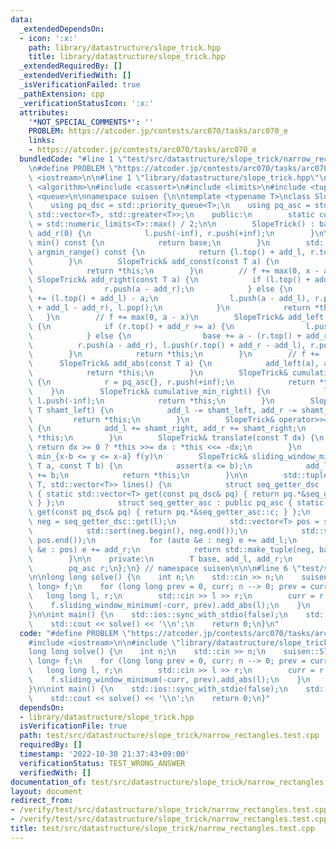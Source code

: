 ```yaml
---
data:
  _extendedDependsOn:
  - icon: ':x:'
    path: library/datastructure/slope_trick.hpp
    title: library/datastructure/slope_trick.hpp
  _extendedRequiredBy: []
  _extendedVerifiedWith: []
  _isVerificationFailed: true
  _pathExtension: cpp
  _verificationStatusIcon: ':x:'
  attributes:
    '*NOT_SPECIAL_COMMENTS*': ''
    PROBLEM: https://atcoder.jp/contests/arc070/tasks/arc070_e
    links:
    - https://atcoder.jp/contests/arc070/tasks/arc070_e
  bundledCode: "#line 1 \"test/src/datastructure/slope_trick/narrow_rectangles.test.cpp\"\
    \n#define PROBLEM \"https://atcoder.jp/contests/arc070/tasks/arc070_e\"\n\n#include\
    \ <iostream>\n\n#line 1 \"library/datastructure/slope_trick.hpp\"\n\n\n\n#include\
    \ <algorithm>\n#include <cassert>\n#include <limits>\n#include <tuple>\n#include\
    \ <queue>\n\nnamespace suisen {\n\ntemplate <typename T>\nclass SlopeTrick {\n\
    \    using pq_dsc = std::priority_queue<T>;\n    using pq_asc = std::priority_queue<T,\
    \ std::vector<T>, std::greater<T>>;\n    public:\n        static constexpr T inf\
    \ = std::numeric_limits<T>::max() / 2;\n\n        SlopeTrick() : base(0), add_l(0),\
    \ add_r(0) {\n            l.push(-inf), r.push(+inf);\n        }\n\n        T\
    \ min() const {\n            return base;\n        }\n        std::pair<T, T>\
    \ argmin_range() const {\n            return {l.top() + add_l, r.top() + add_r};\n\
    \        }\n        SlopeTrick& add_const(const T a) {\n            base += a;\n\
    \            return *this;\n        }\n        // f += max(0, x - a)\n       \
    \ SlopeTrick& add_right(const T a) {\n            if (l.top() + add_l <= a) {\n\
    \                r.push(a - add_r);\n            } else {\n                base\
    \ += (l.top() + add_l) - a;\n                l.push(a - add_l), r.push(l.top()\
    \ + add_l - add_r), l.pop();\n            }\n            return *this;\n     \
    \   }\n        // f += max(0, a - x)\n        SlopeTrick& add_left(const T a)\
    \ {\n            if (r.top() + add_r >= a) {\n                l.push(a - add_l);\n\
    \            } else {\n                base += a - (r.top() + add_r);\n      \
    \          r.push(a - add_r), l.push(r.top() + add_r - add_l), r.pop();\n    \
    \        }\n            return *this;\n        }\n        // f += |x - a|\n  \
    \      SlopeTrick& add_abs(const T a) {\n            add_left(a), add_right(a);\n\
    \            return *this;\n        }\n        SlopeTrick& cumulative_min_left()\
    \ {\n            r = pq_asc{}, r.push(+inf);\n            return *this;\n    \
    \    }\n        SlopeTrick& cumulative_min_right() {\n            l = pq_dsc{},\
    \ l.push(-inf);\n            return *this;\n        }\n        SlopeTrick& operator<<=(const\
    \ T shamt_left) {\n            add_l -= shamt_left, add_r -= shamt_left;\n   \
    \         return *this;\n        }\n        SlopeTrick& operator>>=(const T shamt_right)\
    \ {\n            add_l += shamt_right, add_r += shamt_right;\n            return\
    \ *this;\n        }\n        SlopeTrick& translate(const T dx) {\n           \
    \ return dx >= 0 ? *this >>= dx : *this <<= -dx;\n        }\n        // f(x) =\
    \ min_{x-b <= y <= x-a} f(y)\n        SlopeTrick& sliding_window_minimum(const\
    \ T a, const T b) {\n            assert(a <= b);\n            add_l += a, add_r\
    \ += b;\n            return *this;\n        }\n\n        std::tuple<std::vector<T>,\
    \ T, std::vector<T>> lines() {\n            struct seq_getter_dsc : public pq_dsc\
    \ { static std::vector<T> get(const pq_dsc& pq) { return pq.*&seq_getter_dsc::c;\
    \ } };\n            struct seq_getter_asc : public pq_asc { static std::vector<T>\
    \ get(const pq_dsc& pq) { return pq.*&seq_getter_asc::c; } };\n            std::vector<T>\
    \ neg = seq_getter_dsc::get(l);\n            std::vector<T> pos = seq_getter_asc::get(r);\n\
    \            std::sort(neg.begin(), neg.end());\n            std::sort(pos.begin(),\
    \ pos.end());\n            for (auto &e : neg) e += add_l;\n            for (auto\
    \ &e : pos) e += add_r;\n            return std::make_tuple(neg, base, pos);\n\
    \        }\n\n    private:\n        T base, add_l, add_r;\n        pq_dsc l;\n\
    \        pq_asc r;\n};\n} // namespace suisen\n\n\n#line 6 \"test/src/datastructure/slope_trick/narrow_rectangles.test.cpp\"\
    \n\nlong long solve() {\n    int n;\n    std::cin >> n;\n    suisen::SlopeTrick<long\
    \ long> f;\n    for (long long prev = 0, curr; n --> 0; prev = curr) {\n     \
    \   long long l, r;\n        std::cin >> l >> r;\n        curr = r - l;\n    \
    \    f.sliding_window_minimum(-curr, prev).add_abs(l);\n    }\n    return f.min();\n\
    }\n\nint main() {\n    std::ios::sync_with_stdio(false);\n    std::cin.tie(nullptr);\n\
    \    std::cout << solve() << '\\n';\n    return 0;\n}\n"
  code: "#define PROBLEM \"https://atcoder.jp/contests/arc070/tasks/arc070_e\"\n\n\
    #include <iostream>\n\n#include \"library/datastructure/slope_trick.hpp\"\n\n\
    long long solve() {\n    int n;\n    std::cin >> n;\n    suisen::SlopeTrick<long\
    \ long> f;\n    for (long long prev = 0, curr; n --> 0; prev = curr) {\n     \
    \   long long l, r;\n        std::cin >> l >> r;\n        curr = r - l;\n    \
    \    f.sliding_window_minimum(-curr, prev).add_abs(l);\n    }\n    return f.min();\n\
    }\n\nint main() {\n    std::ios::sync_with_stdio(false);\n    std::cin.tie(nullptr);\n\
    \    std::cout << solve() << '\\n';\n    return 0;\n}"
  dependsOn:
  - library/datastructure/slope_trick.hpp
  isVerificationFile: true
  path: test/src/datastructure/slope_trick/narrow_rectangles.test.cpp
  requiredBy: []
  timestamp: '2022-10-30 21:37:43+09:00'
  verificationStatus: TEST_WRONG_ANSWER
  verifiedWith: []
documentation_of: test/src/datastructure/slope_trick/narrow_rectangles.test.cpp
layout: document
redirect_from:
- /verify/test/src/datastructure/slope_trick/narrow_rectangles.test.cpp
- /verify/test/src/datastructure/slope_trick/narrow_rectangles.test.cpp.html
title: test/src/datastructure/slope_trick/narrow_rectangles.test.cpp
---
```

